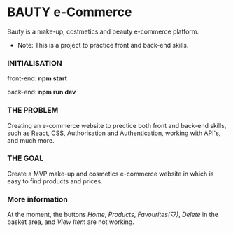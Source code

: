 # BAUTY e-Commerce

Bauty is a make-up, costmetics and beauty e-commerce platform. 

* Note: This is a project to practice front and back-end skills. 

### INITIALISATION

front-end: **npm start**

back-end: **npm run dev**

### THE PROBLEM 
Creating an e-commerce website to prectice both front and back-end skills, such as React, CSS, Authorisation and Authentication, working with API's, and much more. 

### THE GOAL
Create a MVP make-up and cosmetics e-commerce website in which is easy to find products and prices.

### More information
At the moment, the buttons *Home*, *Products*, *Favourites(♡)*, *Delete* in the basket area, and *View Item* are not working. 
